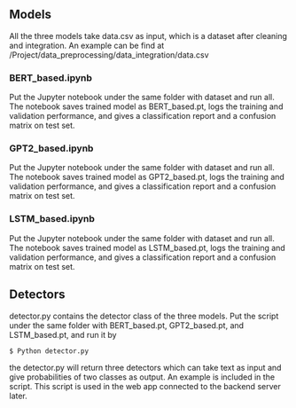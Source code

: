 ## Models

All the three models take data.csv as input, which is a dataset after cleaning and integration. An example can be find at /Project/data_preprocessing/data_integration/data.csv

### BERT_based.ipynb

Put the Jupyter notebook under the same folder with dataset and run all. The notebook saves trained model as BERT_based.pt, logs the training and validation performance, and gives a classification report and a confusion matrix on test set.

### GPT2_based.ipynb

Put the Jupyter notebook under the same folder with dataset and run all. The notebook saves trained model as GPT2_based.pt, logs the training and validation performance, and gives a classification report and a confusion matrix on test set.

### LSTM_based.ipynb

Put the Jupyter notebook under the same folder with dataset and run all. The notebook saves trained model as LSTM_based.pt, logs the training and validation performance, and gives a classification report and a confusion matrix on test set.

## Detectors

detector.py contains the detector class of the three models. Put the script under the same folder with BERT_based.pt, GPT2_based.pt, and LSTM_based.pt, and run it by

    $ Python detector.py

the detector.py will return three detectors which can take text as input and give probabilities of two classes as output. An example is included in the script. This script is used in the web app connected to the backend server later.
